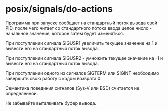 # posix/signals/do-actions

Программа при запуске сообщает на стандартный поток вывода свой PID, после чего читает со стандартного потока ввода
целое число - начальное значение, которое затем будет изменяться.

При поступлении сигнала SIGUSR1 увеличить текущее значение на 1 и вывести его на стандартный поток вывода.

При поступлении сигнала SIGUSR2 - умножить текущее значение на -1 и вывести его на стандартный поток вывода.

При поступлении одного из сигналов SIGTERM или SIGINT необходимо завершить свою работу с кодом возврата 0.

Семантика повединия сигналов (Sys-V или BSD) считается не определенной.

Не забывайте выталкивать буфер вывода.
